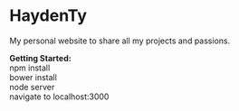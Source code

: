 # HaydenTy
My personal website to share all my projects and passions.

**Getting Started:**</br>
npm install</br>
bower install</br>
node server</br>
navigate to localhost:3000</br>
